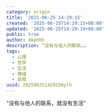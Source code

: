 ```yaml
---
category: origin
title: '2025-06-25 14:29:15'
created: '2025-06-25T14:29:15+08:00'
updated: '2025-06-25T14:29:19+08:00'
public: true
author: dkphhh
description: “没有与他人的联系……
tags:
  - 心理
  - 哲学
  - 生活
  - 情绪
  - 自我
uuid: 202506251429156ylh
---
```


“没有与他人的联系，就没有生活”
